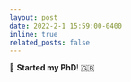 ```yaml
---
layout: post
date: 2022-2-1 15:59:00-0400
inline: true
related_posts: false
---
```

💮 **Started my PhD**! 🇬🇧 